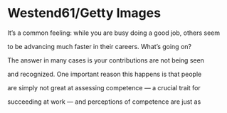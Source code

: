 # Westend61/Getty Images

It’s a common feeling: while you are busy doing a good job, others seem

to be advancing much faster in their careers. What’s going on?

The answer in many cases is your contributions are not being seen

and recognized. One important reason this happens is that people

are simply not great at assessing competence — a crucial trait for

succeeding at work — and perceptions of competence are just as